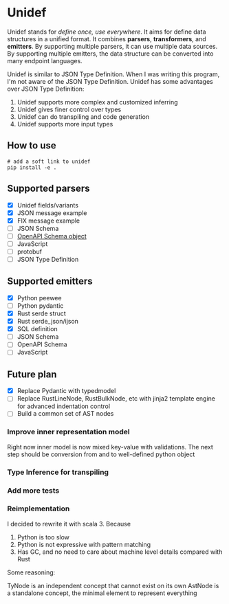 # Unidef

Unidef stands for _define once, use everywhere_. It aims for define data structures in a unified format. It combines **parsers**,
**transformers**, and **emitters**. By supporting multiple parsers, it can use multiple data sources. By supporting multiple emitters,
the data structure can be converted into many endpoint languages.


Unidef is similar to JSON Type Definition. When I was writing this program, I'm not aware of the JSON Type Definition.
Unidef has some advantages over JSON Type Definition:

1. Unidef supports more complex and customized inferring
2. Unidef gives finer control over types
3. Unidef can do transpiling and code generation
4. Unidef supports more input types
## How to use
```shell
# add a soft link to unidef
pip install -e .
```
## Supported parsers

- [x] Unidef fields/variants
- [x] JSON message example
- [x] FIX message example
- [ ] JSON Schema
- [ ] [OpenAPI Schema object](https://spec.openapis.org/oas/v3.1.0#schemaObject)
- [ ] JavaScript
- [ ] protobuf
- [ ] JSON Type Definition

## Supported emitters
- [x] Python peewee
- [ ] Python pydantic
- [x] Rust serde struct
- [x] Rust serde_json/ijson
- [x] SQL definition
- [ ] JSON Schema
- [ ] OpenAPI Schema
- [ ] JavaScript

## Future plan
- [x] Replace Pydantic with typedmodel
- [ ] Replace RustLineNode, RustBulkNode, etc with jinja2 template engine for advanced indentation control
- [ ] Build a common set of AST nodes
### Improve inner representation model
Right now inner model is now mixed key-value with validations. The next step should be conversion from and to well-defined python object

### Type Inference for transpiling


### Add more tests


### Reimplementation

I decided to rewrite it with scala 3. Because

1. Python is too slow
2. Python is not expressive with pattern matching
3. Has GC, and no need to care about machine level details compared with Rust

Some reasoning:

TyNode is an independent concept that cannot exist on its own
AstNode is a standalone concept, the minimal element to represent everything


